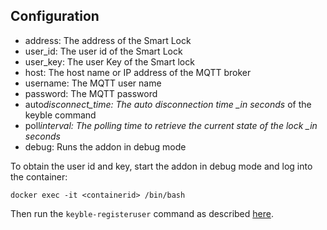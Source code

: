 ## Configuration

- address: The address of the Smart Lock
- user_id: The user id of the Smart Lock
- user_key: The user Key of the Smart lock
- host: The host name or IP address of the MQTT broker
- username: The MQTT user name
- password: The MQTT password
- auto*disconnect_time: The auto disconnection time \_in seconds* of the keyble command
- poll*interval: The polling time to retrieve the current state of the lock \_in seconds*
- debug: Runs the addon in debug mode

To obtain the user id and key, start the addon in debug mode and log into the container:

`docker exec -it <containerid> /bin/bash`

Then run the `keyble-registeruser` command as described [here](https://github.com/oyooyo/keyble#keyble-registeruser).

